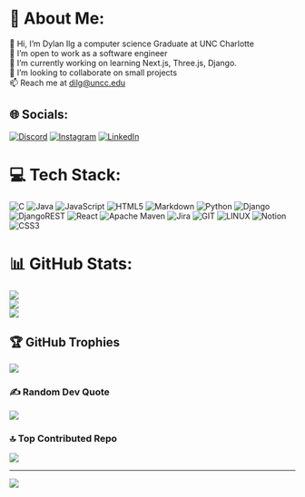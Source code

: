 # 💫 About Me:
👋 Hi, I’m Dylan Ilg a computer science Graduate at UNC Charlotte<br>👀 I’m open to work as a software engineer<br>🌱 I’m currently working on learning Next.js, Three.js, Django. <br>💞️ I’m looking to collaborate on small projects<br>📫 Reach me at dilg@uncc.edu


## 🌐 Socials:
[![Discord](https://img.shields.io/badge/Discord-%237289DA.svg?logo=discord&logoColor=white)](https://discord.gg/400422602021142539) [![Instagram](https://img.shields.io/badge/Instagram-%23E4405F.svg?logo=Instagram&logoColor=white)](https://instagram.com/dylan.ilg) [![LinkedIn](https://img.shields.io/badge/LinkedIn-%230077B5.svg?logo=linkedin&logoColor=white)](https://linkedin.com/in/www.linkedin.com/in/dylan-ilg) 

# 💻 Tech Stack:
![C](https://img.shields.io/badge/c-%2300599C.svg?style=for-the-badge&logo=c&logoColor=white) ![Java](https://img.shields.io/badge/java-%23ED8B00.svg?style=for-the-badge&logo=openjdk&logoColor=white) ![JavaScript](https://img.shields.io/badge/javascript-%23323330.svg?style=for-the-badge&logo=javascript&logoColor=%23F7DF1E) ![HTML5](https://img.shields.io/badge/html5-%23E34F26.svg?style=for-the-badge&logo=html5&logoColor=white) ![Markdown](https://img.shields.io/badge/markdown-%23000000.svg?style=for-the-badge&logo=markdown&logoColor=white) ![Python](https://img.shields.io/badge/python-3670A0?style=for-the-badge&logo=python&logoColor=ffdd54) ![Django](https://img.shields.io/badge/django-%23092E20.svg?style=for-the-badge&logo=django&logoColor=white) ![DjangoREST](https://img.shields.io/badge/DJANGO-REST-ff1709?style=for-the-badge&logo=django&logoColor=white&color=ff1709&labelColor=gray) ![React](https://img.shields.io/badge/react-%2320232a.svg?style=for-the-badge&logo=react&logoColor=%2361DAFB) ![Apache Maven](https://img.shields.io/badge/Apache%20Maven-C71A36?style=for-the-badge&logo=Apache%20Maven&logoColor=white) ![Jira](https://img.shields.io/badge/jira-%230A0FFF.svg?style=for-the-badge&logo=jira&logoColor=white) ![GIT](https://img.shields.io/badge/Git-fc6d26?style=for-the-badge&logo=git&logoColor=white) ![LINUX](https://img.shields.io/badge/Linux-FCC624?style=for-the-badge&logo=linux&logoColor=black) ![Notion](https://img.shields.io/badge/Notion-%23000000.svg?style=for-the-badge&logo=notion&logoColor=white) ![CSS3](https://img.shields.io/badge/css3-%231572B6.svg?style=for-the-badge&logo=css3&logoColor=white)
# 📊 GitHub Stats:
![](https://github-readme-stats.vercel.app/api?username=dylan-ilg&theme=radical&hide_border=false&include_all_commits=true&count_private=true)<br/>
![](https://github-readme-streak-stats.herokuapp.com/?user=dylan-ilg&theme=radical&hide_border=false)<br/>
![](https://github-readme-stats.vercel.app/api/top-langs/?username=dylan-ilg&theme=radical&hide_border=false&include_all_commits=true&count_private=true&layout=compact)

## 🏆 GitHub Trophies
![](https://github-profile-trophy.vercel.app/?username=dylan-ilg&theme=radical&no-frame=false&no-bg=false&margin-w=4)

### ✍️ Random Dev Quote
![](https://quotes-github-readme.vercel.app/api?type=horizontal&theme=radical)

### 🔝 Top Contributed Repo
![](https://github-contributor-stats.vercel.app/api?username=dylan-ilg&limit=5&theme=dracula&combine_all_yearly_contributions=true)

---
[![](https://visitcount.itsvg.in/api?id=dylan-ilg&icon=2&color=1)](https://visitcount.itsvg.in)

<!-- Proudly created with GPRM ( https://gprm.itsvg.in ) -->
